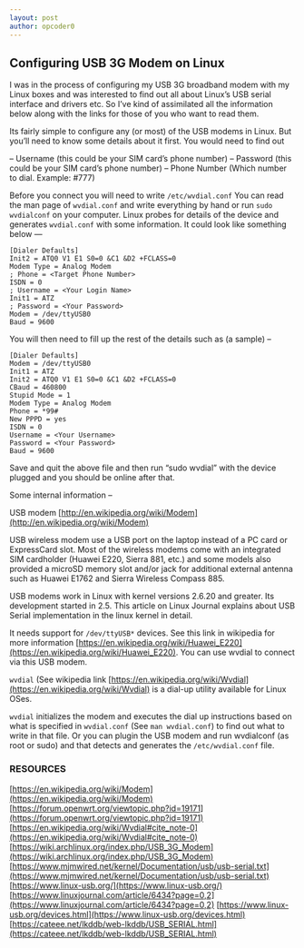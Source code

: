 ```yaml
---
layout: post
author: opcoder0
---
```


## Configuring USB 3G Modem on Linux

I was in the process of configuring my USB 3G broadband modem with my Linux boxes and was interested to find out all about Linux’s USB serial interface and drivers etc. So I’ve kind of assimilated all the information below along with the links for those of you who want to read them.

Its fairly simple to configure any (or most) of the USB modems in Linux. But you’ll need to know some details about it first. You would need to find out

– Username (this could be your SIM card’s phone number)
– Password (this could be your SIM card’s phone number)
– Phone Number (Which number to dial. Example: #777)

Before you connect you will need to write `/etc/wvdial.conf` You can read the man page of `wvdial.conf` and write everything by hand or run `sudo wvdialconf` on your computer. Linux probes for details of the device and generates `wvdial.conf` with some information. It could look like something below —

```
[Dialer Defaults]
Init2 = ATQ0 V1 E1 S0=0 &C1 &D2 +FCLASS=0
Modem Type = Analog Modem
; Phone = <Target Phone Number>
ISDN = 0
; Username = <Your Login Name>
Init1 = ATZ
; Password = <Your Password>
Modem = /dev/ttyUSB0
Baud = 9600
```

You will then need to fill up the rest of the details such as (a sample) –

```
[Dialer Defaults]
Modem = /dev/ttyUSB0
Init1 = ATZ
Init2 = ATQ0 V1 E1 S0=0 &C1 &D2 +FCLASS=0
CBaud = 460800
Stupid Mode = 1
Modem Type = Analog Modem
Phone = *99#
New PPPD = yes
ISDN = 0
Username = <Your Username>
Password = <Your Password>
Baud = 9600

```

Save and quit the above file and then run “sudo wvdial” with the device plugged and you should be online after that.

Some internal information –

USB modem [http://en.wikipedia.org/wiki/Modem](http://en.wikipedia.org/wiki/Modem)

USB wireless modem use a USB port on the laptop instead of a PC card or ExpressCard slot. Most of the wireless modems come with an integrated SIM cardholder (Huawei E220, Sierra 881, etc.) and some models also provided a microSD memory slot and/or jack for additional external antenna such as Huawei E1762 and Sierra Wireless Compass 885.

USB modems work in Linux with kernel versions 2.6.20 and greater. Its development started in 2.5. This article on Linux Journal explains about USB Serial implementation in the linux kernel in detail.

It needs support for `/dev/ttyUSB*` devices. See this link in wikipedia for more information [https://en.wikipedia.org/wiki/Huawei_E220](https://en.wikipedia.org/wiki/Huawei_E220). You can use wvdial to connect via this USB modem.

`wvdial` (See wikipedia link [https://en.wikipedia.org/wiki/Wvdial](https://en.wikipedia.org/wiki/Wvdial) is a dial-up utility available for Linux OSes.

`wvdial` initializes the modem and executes the dial up instructions based on what is specified in `wvdial.conf` (See `man wvdial.conf`) to find out what to write in that file. Or you can plugin the USB modem and run wvdialconf (as root or sudo) and that detects and generates the `/etc/wvdial.conf` file.

### RESOURCES

[https://en.wikipedia.org/wiki/Modem](https://en.wikipedia.org/wiki/Modem)
[https://forum.openwrt.org/viewtopic.php?id=19171](https://forum.openwrt.org/viewtopic.php?id=19171)
[https://en.wikipedia.org/wiki/Wvdial#cite_note-0](https://en.wikipedia.org/wiki/Wvdial#cite_note-0)
[https://wiki.archlinux.org/index.php/USB_3G_Modem](https://wiki.archlinux.org/index.php/USB_3G_Modem)
[https://www.mjmwired.net/kernel/Documentation/usb/usb-serial.txt](https://www.mjmwired.net/kernel/Documentation/usb/usb-serial.txt)
[https://www.linux-usb.org/](https://www.linux-usb.org/)
[https://www.linuxjournal.com/article/6434?page=0,2](https://www.linuxjournal.com/article/6434?page=0,2)
[https://www.linux-usb.org/devices.html](https://www.linux-usb.org/devices.html)
[https://cateee.net/lkddb/web-lkddb/USB_SERIAL.html](https://cateee.net/lkddb/web-lkddb/USB_SERIAL.html)
